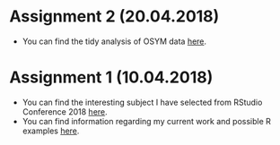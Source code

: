 # Assignment 2 (20.04.2018)

- You can find the tidy analysis of OSYM data [here](osym_data_analysis_template.html).

# Assignment 1 (10.04.2018)

- You can find the interesting subject I have selected from RStudio Conference 2018 [here](https://www.rstudio.com/resources/videos/open-source-solutions-for-medical-marijuana/). 
- You can find information regarding my current work and possible R examples [here](assignment_1.html).
